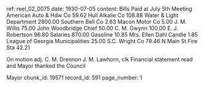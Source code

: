 ref: reel_02_0075
date: 1930-07-05
content: Bills Paid at July 5th Meeting
American Auto & Hdw Co 59.62
Hull Alkalie Co 108.88
Water & Light Department 2800.00
Southern Bell Co 2.63
Macon Motor Co 5.00
J. M. Willis 75.00
John Woodbridge Chief 50.00
C. M. Gwynn 100.00
E. J. Robertson 96.80
Salaries 870.00
Gasoline 10.85
Mrs. Ellen Dahl Candle 1.85
League of Georgia Municipalities 25.00
S.C. Wright Co 79.46
N Main St Fire Sta 42.21

On motion adj. C. M. Drennon
J. M. Lawhorn, clk
Financial statement read and Mayor thanked the Council

Mayor
chunk_id: 19571
record_id: 591
page_number: 1

